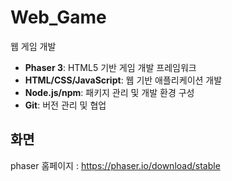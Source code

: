 # Web_Game
웹 게임 개발

- **Phaser 3**: HTML5 기반 게임 개발 프레임워크
- **HTML/CSS/JavaScript**: 웹 기반 애플리케이션 개발
- **Node.js/npm**: 패키지 관리 및 개발 환경 구성
- **Git**: 버전 관리 및 협업

## 화면

<!-- ![image](https://github.com/DevBackSu/Web_Game/assets/88326586/33fbbbef-5924-4cb8-857e-003bbb4f585e) -->

phaser 홈페이지 : https://phaser.io/download/stable
